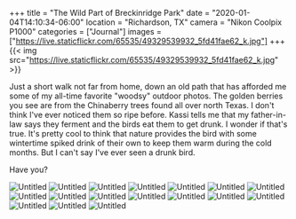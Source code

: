 +++
title = "The Wild Part of Breckinridge Park"
date = "2020-01-04T14:10:34-06:00"
location = "Richardson, TX"
camera = "Nikon Coolpix P1000"
categories = ["Journal"]
images = ["https://live.staticflickr.com/65535/49329539932_5fd41fae62_k.jpg"]
+++
{{< img src="https://live.staticflickr.com/65535/49329539932_5fd41fae62_k.jpg" >}}
<!--more-->
Just a short walk not far from home, down an old path that has afforded me some of my all-time favorite "woodsy" outdoor photos. The golden berries you see are from the Chinaberry trees found all over north Texas. I don't think I've ever noticed them so ripe before. Kassi tells me that my father-in-law says they ferment and the birds eat them to get drunk. I wonder if that's true. It's pretty cool to think that nature provides the bird with some wintertime spiked drink of their own to keep them warm during the cold months. But I can't say I've ever seen a drunk bird.

Have you?

<div id="gallery">
		<img alt="Untitled" src="https://live.staticflickr.com/65535/49328853628_687cdb80bd.jpg"
			data-image="https://live.staticflickr.com/65535/49328853628_ab24943611_k.jpg">
		<img alt="Untitled" src="https://live.staticflickr.com/65535/49329321051_58ab7e83d2.jpg"
			data-image="https://live.staticflickr.com/65535/49329321051_e13234399d_k.jpg">
		<img alt="Untitled" src="https://live.staticflickr.com/65535/49328845918_20244c7c24.jpg"
			data-image="https://live.staticflickr.com/65535/49328845918_911786c232_k.jpg">
		<img alt="Untitled" src="https://live.staticflickr.com/65535/49329539932_4cdd004107.jpg"
			data-image="https://live.staticflickr.com/65535/49329539932_5fd41fae62_k.jpg">
		<img alt="Untitled" src="https://live.staticflickr.com/65535/49329546452_97918befda.jpg"
			data-image="https://live.staticflickr.com/65535/49329546452_5321fc40a2_k.jpg">
		<img alt="Untitled" src="https://live.staticflickr.com/65535/49329548407_f4364c65db.jpg"
			data-image="https://live.staticflickr.com/65535/49329548407_c8b97bd766_k.jpg">
		<img alt="Untitled" src="https://live.staticflickr.com/65535/49329545697_9674025ccf.jpg"
			data-image="https://live.staticflickr.com/65535/49329545697_7a30fca310_k.jpg">
		<img alt="Untitled" src="https://live.staticflickr.com/65535/49329323996_b094732c0c.jpg"
			data-image="https://live.staticflickr.com/65535/49329323996_ebfbbc8c7a_k.jpg">
		<img alt="Untitled" src="https://live.staticflickr.com/65535/49329549412_8810d77f10.jpg"
			data-image="https://live.staticflickr.com/65535/49329549412_1b7a9436e4_k.jpg">
		<img alt="Untitled" src="https://live.staticflickr.com/65535/49329324986_d6bec2dd80.jpg"
			data-image="https://live.staticflickr.com/65535/49329324986_b418b76101_k.jpg">
		<img alt="Untitled" src="https://live.staticflickr.com/65535/49328847538_401b53ecd9.jpg"
			data-image="https://live.staticflickr.com/65535/49328847538_bb3f66fe65_k.jpg">
		<img alt="Untitled" src="https://live.staticflickr.com/65535/49329320451_aa96dd8a8e.jpg"
			data-image="https://live.staticflickr.com/65535/49329320451_9b1b19659d_k.jpg">
		<img alt="Untitled" src="https://live.staticflickr.com/65535/49328848178_0735d367f9.jpg"
			data-image="https://live.staticflickr.com/65535/49328848178_9eb7ad1f9f_k.jpg">
		<img alt="Untitled" src="https://live.staticflickr.com/65535/49329542882_93aa46c9a0.jpg"
			data-image="https://live.staticflickr.com/65535/49329542882_ec50b7ec50_k.jpg">
		<img alt="Untitled" src="https://live.staticflickr.com/65535/49329540572_bf9b276701.jpg"
			data-image="https://live.staticflickr.com/65535/49329540572_2000506676_k.jpg">
		<img alt="Untitled" src="https://live.staticflickr.com/65535/49328849018_9559bfbc78.jpg"
			data-image="https://live.staticflickr.com/65535/49328849018_c7bb125809_k.jpg">
		<img alt="Untitled" src="https://live.staticflickr.com/65535/49329319531_7ccfd9e151.jpg"
			data-image="https://live.staticflickr.com/65535/49329319531_0b78e9b4da_k.jpg">
</div>
